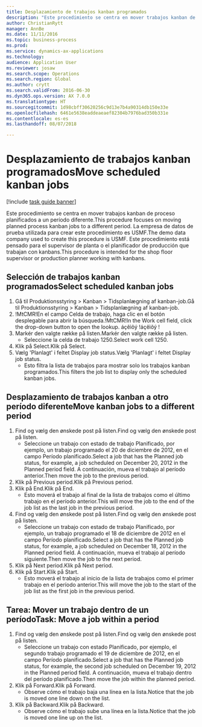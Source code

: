 ```yaml
--- 
title: Desplazamiento de trabajos kanban programados
description: "Este procedimiento se centra en mover trabajos kanban de proceso planificados a un período diferente."
author: ChristianRytt
manager: AnnBe
ms.date: 11/11/2016
ms.topic: business-process
ms.prod: 
ms.service: dynamics-ax-applications
ms.technology: 
audience: Application User
ms.reviewer: josaw
ms.search.scope: Operations
ms.search.region: Global
ms.author: crytt
ms.search.validFrom: 2016-06-30
ms.dyn365.ops.version: AX 7.0.0
ms.translationtype: HT
ms.sourcegitcommit: 1d98cbff30620256c9d13e7b4a90314db150e33e
ms.openlocfilehash: 6461e5638eaddeaeaef82304b7976bad350b331e
ms.contentlocale: es-es
ms.lasthandoff: 08/07/2018

---
```

# <a name="move-scheduled-kanban-jobs"></a><span data-ttu-id="bc92d-103">Desplazamiento de trabajos kanban programados</span><span class="sxs-lookup"><span data-stu-id="bc92d-103">Move scheduled kanban jobs</span></span>

[!include [task guide banner](../../includes/task-guide-banner.md)]

<span data-ttu-id="bc92d-104">Este procedimiento se centra en mover trabajos kanban de proceso planificados a un período diferente.</span><span class="sxs-lookup"><span data-stu-id="bc92d-104">This procedure focuses on moving planned process kanban jobs to a different period.</span></span> <span data-ttu-id="bc92d-105">La empresa de datos de prueba utilizada para crear este procedimiento es USMF.</span><span class="sxs-lookup"><span data-stu-id="bc92d-105">The demo data company used to create this procedure is USMF.</span></span> <span data-ttu-id="bc92d-106">Este procedimiento está pensado para el supervisor de planta o el planificador de producción que trabajan con kanbans.</span><span class="sxs-lookup"><span data-stu-id="bc92d-106">This procedure is intended for the shop floor supervisor or production planner working with kanbans.</span></span>


## <a name="select-scheduled-kanban-jobs"></a><span data-ttu-id="bc92d-107">Selección de trabajos kanban programados</span><span class="sxs-lookup"><span data-stu-id="bc92d-107">Select scheduled kanban jobs</span></span>
1. <span data-ttu-id="bc92d-108">Gå til Produktionsstyring > Kanban > Tidsplanlægning af kanban-job.</span><span class="sxs-lookup"><span data-stu-id="bc92d-108">Gå til Produktionsstyring > Kanban > Tidsplanlægning af kanban-job.</span></span>
2. <span data-ttu-id="bc92d-109">!MtCMR!En el campo Celda de trabajo, haga clic en el botón desplegable para abrir la búsqueda.</span><span class="sxs-lookup"><span data-stu-id="bc92d-109">!MtCMR!In the Work cell field, click the drop-down button to open the lookup.</span></span> <span data-ttu-id="bc92d-110">áçêìõý !</span><span class="sxs-lookup"><span data-stu-id="bc92d-110">áçêìõý !</span></span>
3. <span data-ttu-id="bc92d-111">Markér den valgte række på listen.</span><span class="sxs-lookup"><span data-stu-id="bc92d-111">Markér den valgte række på listen.</span></span>
    * <span data-ttu-id="bc92d-112">Seleccione la celda de trabajo 1250.</span><span class="sxs-lookup"><span data-stu-id="bc92d-112">Select work cell 1250.</span></span>  
4. <span data-ttu-id="bc92d-113">Klik på Select.</span><span class="sxs-lookup"><span data-stu-id="bc92d-113">Klik på Select.</span></span>
5. <span data-ttu-id="bc92d-114">Vælg 'Planlagt' i feltet Display job status.</span><span class="sxs-lookup"><span data-stu-id="bc92d-114">Vælg 'Planlagt' i feltet Display job status.</span></span>
    * <span data-ttu-id="bc92d-115">Esto filtra la lista de trabajos para mostrar solo los trabajos kanban programados.</span><span class="sxs-lookup"><span data-stu-id="bc92d-115">This filters the job list to display only the scheduled kanban jobs.</span></span>  

## <a name="move-kanban-jobs-to-a-different-period"></a><span data-ttu-id="bc92d-116">Desplazamiento de trabajos kanban a otro período diferente</span><span class="sxs-lookup"><span data-stu-id="bc92d-116">Move kanban jobs to a different period</span></span>
1. <span data-ttu-id="bc92d-117">Find og vælg den ønskede post på listen.</span><span class="sxs-lookup"><span data-stu-id="bc92d-117">Find og vælg den ønskede post på listen.</span></span>
    * <span data-ttu-id="bc92d-118">Seleccione un trabajo con estado de trabajo Planificado, por ejemplo, un trabajo programado el 20 de diciembre de 2012, en el campo Período planificado.</span><span class="sxs-lookup"><span data-stu-id="bc92d-118">Select a job that has the Planned job status, for example, a job scheduled on December 20, 2012  in the Planned period field.</span></span> <span data-ttu-id="bc92d-119">A continuación, mueva el trabajo al período anterior.</span><span class="sxs-lookup"><span data-stu-id="bc92d-119">Then move the job to the previous period.</span></span>  
2. <span data-ttu-id="bc92d-120">Klik på Previous period.</span><span class="sxs-lookup"><span data-stu-id="bc92d-120">Klik på Previous period.</span></span>
3. <span data-ttu-id="bc92d-121">Klik på End.</span><span class="sxs-lookup"><span data-stu-id="bc92d-121">Klik på End.</span></span>
    * <span data-ttu-id="bc92d-122">Esto moverá el trabajo al final de la lista de trabajos como el último trabajo en el período anterior.</span><span class="sxs-lookup"><span data-stu-id="bc92d-122">This will move the job to the end of the job list as the last job in the previous period.</span></span>  
4. <span data-ttu-id="bc92d-123">Find og vælg den ønskede post på listen.</span><span class="sxs-lookup"><span data-stu-id="bc92d-123">Find og vælg den ønskede post på listen.</span></span>
    * <span data-ttu-id="bc92d-124">Seleccione un trabajo con estado de trabajo Planificado, por ejemplo, un trabajo programado el 18 de diciembre de 2012 en el campo Período planificado.</span><span class="sxs-lookup"><span data-stu-id="bc92d-124">Select a job that has the Planned job status, for example, a job scheduled on December 18, 2012 in the Planned period field.</span></span> <span data-ttu-id="bc92d-125">A continuación, mueva el trabajo al período siguiente.</span><span class="sxs-lookup"><span data-stu-id="bc92d-125">Then move the job to the next period.</span></span>  
5. <span data-ttu-id="bc92d-126">Klik på Next period.</span><span class="sxs-lookup"><span data-stu-id="bc92d-126">Klik på Next period.</span></span>
6. <span data-ttu-id="bc92d-127">Klik på Start.</span><span class="sxs-lookup"><span data-stu-id="bc92d-127">Klik på Start.</span></span>
    * <span data-ttu-id="bc92d-128">Esto moverá el trabajo al inicio de la lista de trabajos como el primer trabajo en el período anterior.</span><span class="sxs-lookup"><span data-stu-id="bc92d-128">This will move the job to the start of the job list as the first job in the previous period.</span></span>  

## <a name="task-move-a-job-within-a-period"></a><span data-ttu-id="bc92d-129">Tarea: Mover un trabajo dentro de un período</span><span class="sxs-lookup"><span data-stu-id="bc92d-129">Task: Move a job within a period</span></span>
1. <span data-ttu-id="bc92d-130">Find og vælg den ønskede post på listen.</span><span class="sxs-lookup"><span data-stu-id="bc92d-130">Find og vælg den ønskede post på listen.</span></span>
    * <span data-ttu-id="bc92d-131">Seleccione un trabajo con estado Planificado, por ejemplo, el segundo trabajo programado el 19 de diciembre de 2012, en el campo Período planificado.</span><span class="sxs-lookup"><span data-stu-id="bc92d-131">Select a job that has the Planned job status, for example, the second job scheduled on December 19, 2012 in the Planned period field.</span></span> <span data-ttu-id="bc92d-132">A continuación, mueva el trabajo dentro del período planificado.</span><span class="sxs-lookup"><span data-stu-id="bc92d-132">Then move the job within the planned period.</span></span>  
2. <span data-ttu-id="bc92d-133">Klik på Forward.</span><span class="sxs-lookup"><span data-stu-id="bc92d-133">Klik på Forward.</span></span>
    * <span data-ttu-id="bc92d-134">Observe cómo el trabajo baja una línea en la lista.</span><span class="sxs-lookup"><span data-stu-id="bc92d-134">Notice that the job is moved one line down on the list.</span></span>  
3. <span data-ttu-id="bc92d-135">Klik på Backward.</span><span class="sxs-lookup"><span data-stu-id="bc92d-135">Klik på Backward.</span></span>
    * <span data-ttu-id="bc92d-136">Observe cómo el trabajo sube una línea en la lista.</span><span class="sxs-lookup"><span data-stu-id="bc92d-136">Notice that the job is moved one line up on the list.</span></span>  


